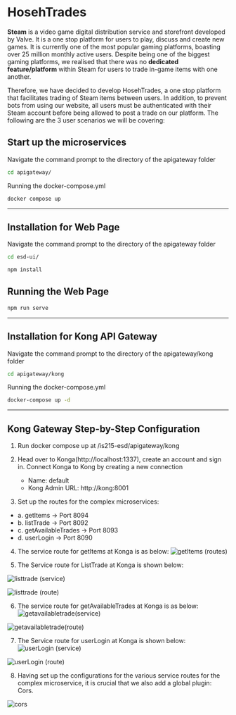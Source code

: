 # HosehTrades


**Steam** is a video game digital distribution service and storefront developed by Valve. It is a one stop platform for users to play, discuss and create new games. It is currently one of the most popular gaming platforms, boasting over 25 million monthly active users. Despite being one of the biggest gaming platforms, we realised that there was no **dedicated feature/platform** within Steam for users to trade in-game items with one another.

Therefore, we have decided to develop HosehTrades, a one stop platform that facilitates trading of Steam items between users. In addition, to prevent bots from using our website, all users must be authenticated with their Steam account before being allowed to post a trade on our platform. The following are the 3 user scenarios we will be covering:


## Start up the microservices 
Navigate the command prompt to the directory of the apigateway folder

```bash
cd apigateway/
```
Running the docker-compose.yml
```bash
docker compose up
```

****

## Installation for Web Page

Navigate the command prompt to the directory of the apigateway folder

```bash
cd esd-ui/
```

```bash
npm install
```

## Running the Web Page

```bash
npm run serve
```

****

## Installation for Kong API Gateway

Navigate the command prompt to the directory of the apigateway/kong folder

```bash
cd apigateway/kong
```

Running the docker-compose.yml
```bash
docker-compose up -d
```

****

## Kong Gateway Step-by-Step Configuration 
1.	Run docker compose up at /is215-esd/apigateway/kong 
2.	Head over to Konga(http://localhost:1337), create an account and sign in. Connect Konga to Kong by creating a new connection
    - Name: default
    - Kong Admin URL: http://kong:8001
 
3.	Set up the routes for the complex microservices: 
  - a.	 getItems -> Port 8094
  - b.	listTrade -> Port 8092
  - c.	getAvailableTrades -> Port 8093
  - d.	userLogin -> Port 8090

4.	The service route for getItems at Konga is as below: 
![getItems (routes)](https://user-images.githubusercontent.com/89075648/161686654-cffc57f9-6771-4f65-9671-c79065df44fb.png)



5. The Service route for ListTrade at Konga is shown below: 

![listtrade (service)](https://user-images.githubusercontent.com/89075648/161686365-28c9a43e-2dbe-4921-8265-c11e9d857dcd.png)


![listtrade (route)](https://user-images.githubusercontent.com/89075648/161686369-3435380b-3b48-4558-951c-b5b7e2baeb3e.png)



6. The service route for getAvailableTrades at Konga is as below: 
![getavailabletrade(service)](https://user-images.githubusercontent.com/89075648/161686441-fbf1c95f-6912-47b2-8a33-78f276d55f38.png)

![getavailabletrade(route)](https://user-images.githubusercontent.com/89075648/161686450-85d62700-e24a-40cb-8703-a8b4d926756d.png)


7. The Service route for userLogin at Konga is shown below: 
![userLogin (service)](https://user-images.githubusercontent.com/89075648/161686516-e8f27529-be7a-47a6-95e0-32043c75b504.png)

![userLogin (route)](https://user-images.githubusercontent.com/89075648/161686528-6f1c1e23-1681-41a1-a468-a86b6935254d.png)


8. Having set up the configurations for the various service routes for the complex microservice, it is crucial that we also add a global plugin: Cors. 

![cors](https://user-images.githubusercontent.com/89075648/161686598-2be9319b-0099-452b-8f1d-20daeb25bb99.png)



